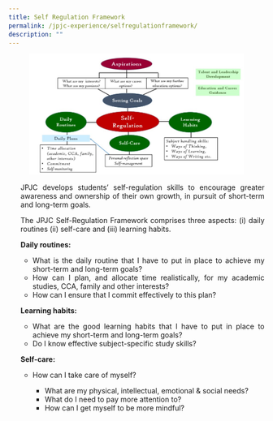 ```yaml
---
title: Self Regulation Framework
permalink: /jpjc-experience/selfregulationframework/
description: ""
---
```

<figure>
<img src="https://raw.githubusercontent.com/isomerpages/moe-jpjc/staging/images/JPJC%20Experience/Self%20Regulation%20Framework/self%20regulation%20framework.jpg">
</figure>
	
<div align="justify">
<p> <style>ol.a{list-style-type: upper-alpha;}</style>
</p><ol class="a">
<p>JPJC develops students’ self-regulation skills to encourage greater awareness and ownership of their own growth, in pursuit of short-term and long-term goals.&nbsp;</p>

<p>The JPJC Self-Regulation Framework comprises three aspects: (i) daily routines (ii) self-care and (iii) learning habits.
</p>

<p><strong>Daily routines:</strong></p>

<ul>
	<li>What is the daily routine that I have to put in place to achieve my short-term and long-term goals?</li>
	<li>How can I plan, and allocate time realistically, for my academic studies, CCA, family and other interests?</li>
	<li>How can I ensure that I commit effectively to this plan?</li></ul>
	
	
<p><strong>Learning habits:</strong></p>

<ul>
	<li>What are the good learning habits that I have to put in place to achieve my short-term and long-term goals?</li>
	<li>Do I know effective subject-specific study skills?</li></ul>
	
<p><strong>Self-care:</strong></p>

<ul>
	<li>How can I take care of myself?</li>
	<ul>
		<li>What are my physical, intellectual, emotional &amp; social needs?</li>
		<li>What do I need to pay more attention to?</li>
		<li>How can I get myself to be more mindful?</li></ul></ul></ol></div>
 
 